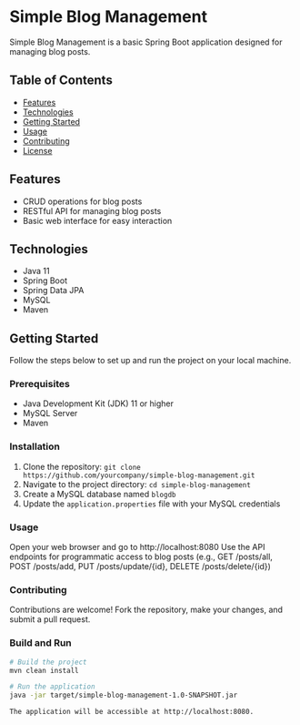 # Simple Blog Management

Simple Blog Management is a basic Spring Boot application designed for managing blog posts.

## Table of Contents

- [Features](#features)
- [Technologies](#technologies)
- [Getting Started](#getting-started)
- [Usage](#usage)
- [Contributing](#contributing)
- [License](#license)

## Features

- CRUD operations for blog posts
- RESTful API for managing blog posts
- Basic web interface for easy interaction

## Technologies

- Java 11
- Spring Boot
- Spring Data JPA
- MySQL
- Maven

## Getting Started

Follow the steps below to set up and run the project on your local machine.

### Prerequisites

- Java Development Kit (JDK) 11 or higher
- MySQL Server
- Maven

### Installation

1. Clone the repository: `git clone https://github.com/yourcompany/simple-blog-management.git`
2. Navigate to the project directory: `cd simple-blog-management`
3. Create a MySQL database named `blogdb`
4. Update the `application.properties` file with your MySQL credentials

### Usage

Open your web browser and go to http://localhost:8080
Use the API endpoints for programmatic access to blog posts (e.g., GET /posts/all, POST /posts/add, PUT /posts/update/{id}, DELETE /posts/delete/{id})

### Contributing

Contributions are welcome! Fork the repository, make your changes, and submit a pull request.

### Build and Run

```bash
# Build the project
mvn clean install

# Run the application
java -jar target/simple-blog-management-1.0-SNAPSHOT.jar

The application will be accessible at http://localhost:8080.



```
